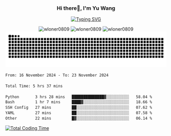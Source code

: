 <h3 align="center">Hi there👋, I'm Yu Wang</h1>

<p align="center"><a href="https://git.io/typing-svg"><img src="https://readme-typing-svg.demolab.com?font=Alex+Brush&size=18&pause=1000&color=716A50&background=6F66FF00&center=true&vCenter=true&width=435&lines=To+love+oneself+is+the+beginning+of+a+lifelong+romance.+%E2%80%94+Oscar+Wilde" alt="Typing SVG" /></a></p>


<p align="center">
 <img src="https://github-readme-stats.vercel.app/api/top-langs?username=wloner0809&show_icons=true&locale=en&layout=compact" alt="wloner0809" height=120 />
 <img src="https://github-readme-stats.vercel.app/api?username=wloner0809&show_icons=true&locale=en" alt="wloner0809" height=120 />
 <img src="https://github-readme-streak-stats.herokuapp.com/?user=wloner0809&" alt="wloner0809" height=120 />
 <img src="https://github.com/Wloner0809/Wloner0809/blob/output/github-contribution-grid-snake.svg">
</p>
 
<!--START_SECTION:waka-->

```txt
From: 16 November 2024 - To: 23 November 2024

Total Time: 5 hrs 37 mins

Python       3 hrs 28 mins   ██████████████▓░░░░░░░░░░   58.04 %
Bash         1 hr 7 mins     ████▓░░░░░░░░░░░░░░░░░░░░   18.66 %
SSH Config   27 mins         ██░░░░░░░░░░░░░░░░░░░░░░░   07.62 %
YAML         27 mins         ██░░░░░░░░░░░░░░░░░░░░░░░   07.58 %
Other        22 mins         █▓░░░░░░░░░░░░░░░░░░░░░░░   06.14 %
```

<!--END_SECTION:waka-->

[![Total Coding Time](https://wakatime.com/badge/user/3b010e91-e8bb-445f-9eac-c8ab5bc30cb6.svg)](https://wakatime.com/@3b010e91-e8bb-445f-9eac-c8ab5bc30cb6)
